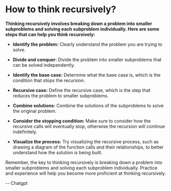 # How to think recursively?

**Thinking recursively involves breaking down a problem into smaller subproblems and solving each subproblem individually. Here are some steps that can help you think recursively:**

+ **Identify the problem:** Clearly understand the problem you are trying to solve.

+ **Divide and conquer:** Divide the problem into smaller subproblems that can be solved independently.

+ **Identify the base case:** Determine what the base case is, which is the condition that stops the recursion.

+ **Recursive case:** Define the recursive case, which is the step that reduces the problem to smaller subproblems.

+ **Combine solutions:** Combine the solutions of the subproblems to solve the original problem.

+ **Consider the stopping condition:** Make sure to consider how the recursive calls will eventually stop, otherwise the recursion will continue indefinitely.

+ **Visualize the process:** Try visualizing the recursive process, such as drawing a diagram of the function calls and their relationships, to better understand how the solution is being built.

Remember, the key to thinking recursively is breaking down a problem into smaller subproblems and solving each subproblem individually. Practice and experience will help you become more proficient at thinking recursively.

-- Chatgpt
